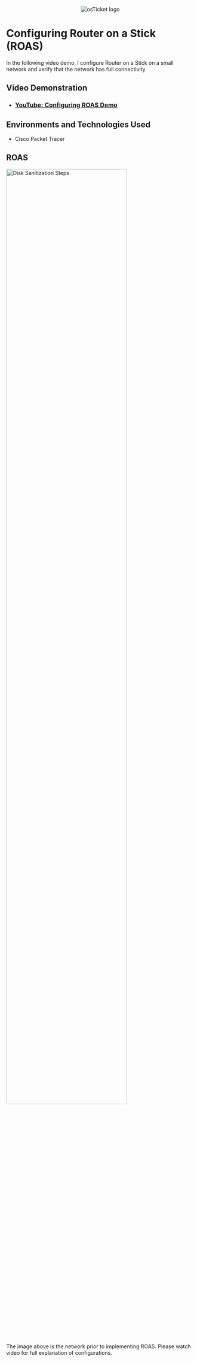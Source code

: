 <p align="center">
<img src="https://i.imgur.com/sj5fjvT.png"alt="osTicket logo"/>
</p>

<h1>Configuring Router on a Stick (ROAS)</h1>
In the following video demo, I configure Router on a Stick on a small network and verify that the network has full connectivity<br />


<h2>Video Demonstration</h2>

- ### [YouTube: Configuring ROAS Demo](https://youtu.be/-xHhC53mQVw) 
  
<h2>Environments and Technologies Used</h2>

- Cisco Packet Tracer

<h2>ROAS</h2>

<p>
<img src="https://i.imgur.com/Oq4URUp.png" height="80%" width="80%" alt="Disk Sanitization Steps"/>
</p>
<p>
The image above is the network prior to implementing ROAS. Please watch video for full explanation of configurations. 
</p>
<br />
